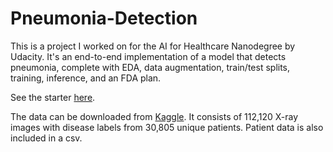 # Pneumonia-Detection

This is a project I worked on for the AI for Healthcare Nanodegree by Udacity. It's an end-to-end implementation of a model that detects pneumonia, complete with EDA, data augmentation, train/test splits, training, inference, and an FDA plan.

See the starter [here](https://github.com/udacity/AIHCND_C2_Starter).

The data can be downloaded from [Kaggle](https://www.kaggle.com/nih-chest-xrays/data). It consists of 112,120 X-ray images with disease labels from 30,805 unique patients. Patient data is also included in a csv.
